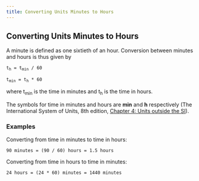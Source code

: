 ```yaml
---
title: Converting Units Minutes to Hours
---
```


## Converting Units Minutes to Hours

A minute is defined as one sixtieth of an hour. Conversion between minutes and hours is thus given by

<pre><code>t<sub>h</sub> = t<sub>min</sub> / 60

t<sub>min</sub> = t<sub>h</sub> * 60
</code></pre>

where t<sub>min</sub> is the time in minutes and t<sub>h</sub> is the time in hours.

The symbols for time in minutes and hours are **min** and **h** respectively (The International System of Units, 8th edition, [Chapter 4: Units outside the SI](https://www.bipm.org/utils/common/pdf/si_brochure_8_en.pdf)).

### Examples

Converting from time in minutes to time in hours:

```
90 minutes = (90 / 60) hours = 1.5 hours
```

Converting from time in hours to time in minutes:

```
24 hours = (24 * 60) minutes = 1440 minutes
```

